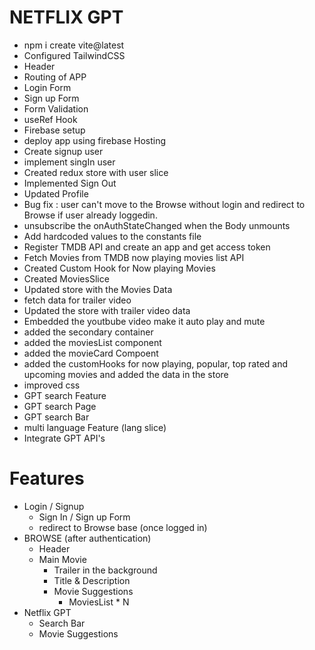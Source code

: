 # NETFLIX GPT
- npm i create vite@latest
- Configured TailwindCSS
- Header
- Routing of APP
- Login Form
- Sign up Form
- Form Validation
- useRef Hook
- Firebase setup
- deploy app using firebase Hosting
- Create signup user
- implement singIn user
- Created redux store with user slice
- Implemented Sign Out
- Updated Profile
- Bug fix : user can't move to the Browse without login and redirect to Browse if user already loggedin.
- unsubscribe the onAuthStateChanged when the Body unmounts
- Add hardcoded values to the constants file
- Register TMDB API and create an app and get access token
- Fetch Movies from TMDB now playing movies list API
- Created Custom Hook for Now playing Movies
- Created MoviesSlice
- Updated store with the Movies Data
- fetch data for trailer video
- Updated the store with trailer video data
- Embedded the youtbube video make it auto play and mute
- added the secondary container
- added the moviesList component
- added the movieCard Compoent
- added the customHooks for now playing, popular, top rated and upcoming movies and added the data in the store
- improved css
- GPT search Feature
- GPT search Page
- GPT search Bar
- multi language Feature (lang slice)
- Integrate GPT API's


# Features
- Login / Signup
   - Sign In / Sign up Form
   - redirect to Browse base (once logged in) 
- BROWSE (after authentication)
  - Header
  - Main Movie
     - Trailer in the background
     - Title & Description
     - Movie Suggestions
        - MoviesList * N
- Netflix GPT
   - Search Bar
   - Movie Suggestions

   